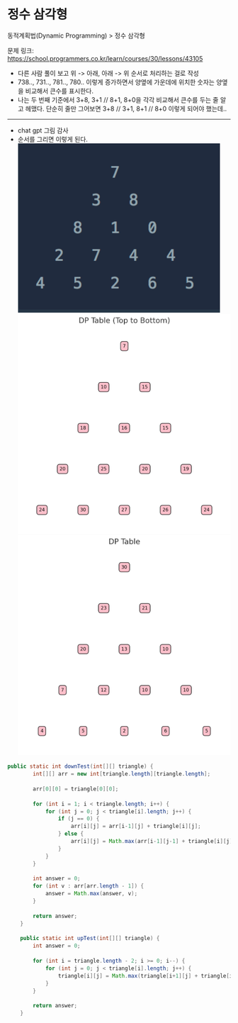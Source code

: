 # 정수 삼각형

동적계획법(Dynamic Programming) > 정수 삼각형

문제 링크: https://school.programmers.co.kr/learn/courses/30/lessons/43105

- 다른 사람 풀이 보고 위 -> 아래, 아래 -> 위 순서로 처리하는 걸로 작성
- 738.., 731.., 781.., 780.. 이렇게 증가하면서 양옆에 가운데에 위치한 숫자는 양옆을 비교해서 큰수를 표시한다.
- 나는 두 번째 기준에서 3+8, 3+1 // 8+1, 8+0을 각각 비교해서 큰수를 두는 줄 알고 헤맸다. 단순히 줄만 그어보면 3+8 // 3+1, 8+1 // 8+0 이렇게 되어야 했는데..

---
- chat gpt 그림 감사
- 순서를 그리면 이렇게 된다.
![alt text](../Img/43105_org.png)
![alt text](../Img/43105_top.png)
![alt text](../Img/43105_bottom.png)

```java
public static int downTest(int[][] triangle) {
        int[][] arr = new int[triangle.length][triangle.length];
        
        arr[0][0] = triangle[0][0];
        
        for (int i = 1; i < triangle.length; i++) {
            for (int j = 0; j < triangle[i].length; j++) {                
                if (j == 0) {
                    arr[i][j] = arr[i-1][j] + triangle[i][j];
                } else {
                    arr[i][j] = Math.max(arr[i-1][j-1] + triangle[i][j], arr[i-1][j] + triangle[i][j]);
                }
            }
        }
        
        int answer = 0;
        for (int v : arr[arr.length - 1]) {
            answer = Math.max(answer, v);
        }
        
        return answer;
    }   

    public static int upTest(int[][] triangle) {
        int answer = 0;
        
        for (int i = triangle.length - 2; i >= 0; i--) {
            for (int j = 0; j < triangle[i].length; j++) {
                triangle[i][j] = Math.max(triangle[i+1][j] + triangle[i][j], triangle[i+1][j+1] + triangle[i][j]);
            }
        }        
        
        return answer;
    }
```
